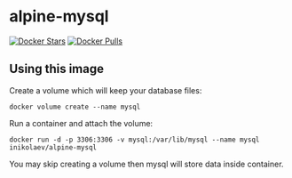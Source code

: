 # alpine-mysql

[![Docker Stars](https://img.shields.io/docker/stars/inikolaev/alpine-mysql.svg)][hub]
[![Docker Pulls](https://img.shields.io/docker/pulls/inikolaev/alpine-mysql.svg)][hub]

[hub]: https://hub.docker.com/r/inikolaev/alpine-mysql/

## Using this image
Create a volume which will keep your database files:
```
docker volume create --name mysql 
```

Run a container and attach the volume:
```
docker run -d -p 3306:3306 -v mysql:/var/lib/mysql --name mysql inikolaev/alpine-mysql
```

You may skip creating a volume then mysql will store data inside container. 
